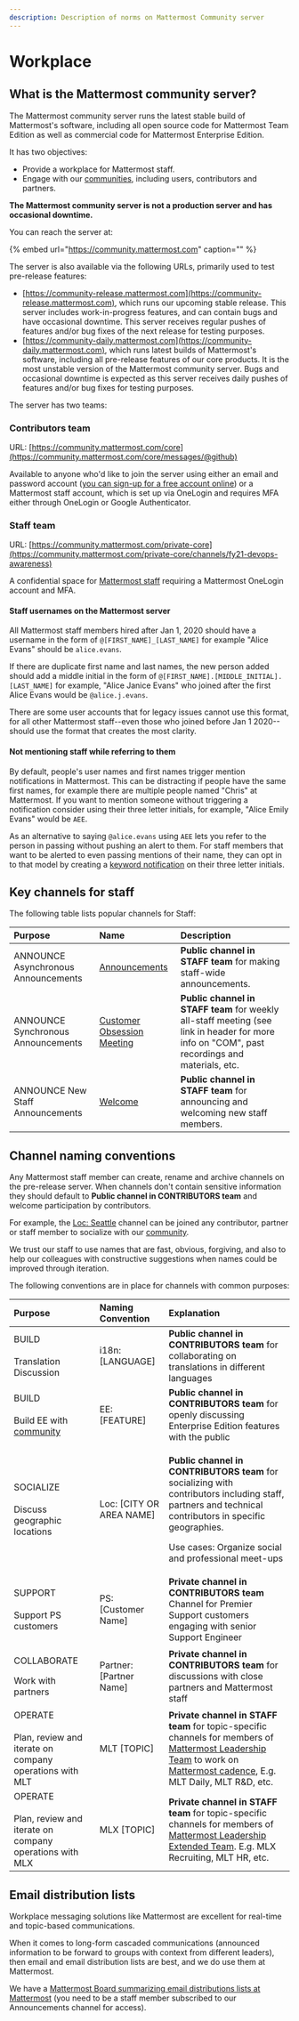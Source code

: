 ```yaml
---
description: Description of norms on Mattermost Community server
---
```


# Workplace

## What is the Mattermost community server?

The Mattermost community server runs the latest stable build of Mattermost's software, including all open source code for Mattermost Team Edition as well as commercial code for Mattermost Enterprise Edition.

It has two objectives:

* Provide a workplace for Mattermost staff.
* Engage with our [communities](../../contributors/contributors/community.md), including users, contributors and partners.

**The Mattermost community server is not a production server and has occasional downtime.**

You can reach the server at:

{% embed url="https://community.mattermost.com" caption="" %}

The server is also available via the following URLs, primarily used to test pre-release features:

* [https://community-release.mattermost.com](https://community-release.mattermost.com), which runs our upcoming stable release. This server includes work-in-progress features, and can contain bugs and have occasional downtime. This server receives regular pushes of features and/or bug fixes of the next release for testing purposes.
* [https://community-daily.mattermost.com](https://community-daily.mattermost.com), which runs latest builds of Mattermost's software, including all pre-release features of our core products. It is the most unstable version of the Mattermost community server. Bugs and occasional downtime is expected as this server receives daily pushes of features and/or bug fixes for testing purposes.

The server has two teams:

### Contributors team

URL: [https://community.mattermost.com/core](https://community.mattermost.com/core/messages/@github)

Available to anyone who'd like to join the server using either an email and password account \([you can sign-up for a free account online](https://community.mattermost.com/signup_user_complete)\) or a Mattermost staff account, which is set up via OneLogin and requires MFA either through OneLogin or Google Authenticator.

### Staff team

URL: [https://community.mattermost.com/private-core](https://community.mattermost.com/private-core/channels/fy21-devops-awareness)

A confidential space for [Mattermost staff](../../contributors/contributors/community.md#mattermost-staff) requiring a Mattermost OneLogin account and MFA.

#### Staff usernames on the Mattermost server

All Mattermost staff members hired after Jan 1, 2020 should have a username in the form of `@[FIRST_NAME]_[LAST_NAME]` for example "Alice Evans" should be `alice.evans`.

If there are duplicate first name and last names, the new person added should add a middle initial in the form of `@[FIRST_NAME].[MIDDLE_INITIAL].[LAST_NAME]` for example, "Alice Janice Evans" who joined after the first Alice Evans would be `@alice.j.evans`.

There are some user accounts that for legacy issues cannot use this format, for all other Mattermost staff--even those who joined before Jan 1 2020--should use the format that creates the most clarity.

#### Not mentioning staff while referring to them

By default, people's user names and first names trigger mention notifications in Mattermost. This can be distracting if people have the same first names, for example there are multiple people named "Chris" at Mattermost. If you want to mention someone without triggering a notification consider using their three letter initials, for example, "Alice Emily Evans" would be `AEE`.

As an alternative to saying `@alice.evans` using `AEE` lets you refer to the person in passing without pushing an alert to them. For staff members that want to be alerted to even passing mentions of their name, they can opt in to that model by creating a [keyword notification](https://docs.mattermost.com/help/messaging/mentioning-teammates.html#words-that-trigger-mentions) on their three letter initials.

## Key channels for staff

The following table lists popular channels for Staff:

| Purpose | Name | Description |
| :--- | :--- | :--- |
| ANNOUNCE  Asynchronous Announcements | [Announcements](https://community.mattermost.com/private-core/channels/announcements) | **Public channel in STAFF team** for making staff-wide announcements. |
| ANNOUNCE  Synchronous Announcements | [Customer Obsession Meeting](https://handbook.mattermost.com/operations/operations/company-cadence#customer-obsession-meeting-aka-com) | **Public channel in STAFF team** for weekly all-staff meeting \(see link in header for more info on "COM", past recordings and materials, etc. |
| ANNOUNCE  New Staff Announcements | [Welcome](https://community.mattermost.com/private-core/channels/welcome) | **Public channel in STAFF team** for announcing and welcoming new staff members. |

## Channel naming conventions

Any Mattermost staff member can create, rename and archive channels on the pre-release server. When channels don't contain sensitive information they should default to **Public channel in CONTRIBUTORS team** and welcome participation by contributors.

For example, the [Loc: Seattle](https://community.mattermost.com/core/channels/loc-seattle) channel can be joined any contributor, partner or staff member to socialize with our [community](../../contributors/contributors/community.md).

We trust our staff to use names that are fast, obvious, forgiving, and also to help our colleagues with constructive suggestions when names could be improved through iteration.

The following conventions are in place for channels with common purposes:

<table>
  <thead>
    <tr>
      <th style="text-align:left">Purpose</th>
      <th style="text-align:left">Naming Convention</th>
      <th style="text-align:left">Explanation</th>
    </tr>
  </thead>
  <tbody>
    <tr>
      <td style="text-align:left">BUILD
        <br />
        <br />Translation Discussion</td>
      <td style="text-align:left">i18n: [LANGUAGE]</td>
      <td style="text-align:left"><b>Public channel in CONTRIBUTORS team</b> for collaborating on translations
        in different languages</td>
    </tr>
    <tr>
      <td style="text-align:left">BUILD
        <br />
        <br />Build EE with <a href="../../contributors/contributors/community.md">community</a>
      </td>
      <td style="text-align:left">EE: [FEATURE]</td>
      <td style="text-align:left"><b>Public channel in CONTRIBUTORS team</b> for openly discussing Enterprise
        Edition features with the public</td>
    </tr>
    <tr>
      <td style="text-align:left">SOCIALIZE
        <br />
        <br />Discuss geographic locations</td>
      <td style="text-align:left">Loc: [CITY OR AREA NAME]</td>
      <td style="text-align:left">
        <p><b>Public channel in CONTRIBUTORS team</b> for socializing with contributors
          including staff, partners and technical contributors in specific geographies.</p>
        <p>Use cases: Organize social and professional meet-ups</p>
      </td>
    </tr>
    <tr>
      <td style="text-align:left">SUPPORT
        <br />
        <br />Support PS customers</td>
      <td style="text-align:left">PS: [Customer Name]</td>
      <td style="text-align:left"><b>Private channel in CONTRIBUTORS team</b> Channel for Premier Support
        customers engaging with senior Support Engineer</td>
    </tr>
    <tr>
      <td style="text-align:left">
        <p>COLLABORATE</p>
        <p>Work with partners</p>
      </td>
      <td style="text-align:left">Partner: [Partner Name]</td>
      <td style="text-align:left"><b>Private channel in CONTRIBUTORS team</b> for discussions with close
        partners and Mattermost staff</td>
    </tr>
    <tr>
      <td style="text-align:left">OPERATE
        <br />
        <br />Plan, review and iterate on company operations with MLT</td>
      <td style="text-align:left">MLT [TOPIC]</td>
      <td style="text-align:left"><b>Private channel in STAFF team</b> for topic-specific channels for members
        of <a href="groups.md#mattermost-leadership-team-mlt">Mattermost Leadership Team</a> to
        work on <a href="../operations/mlt-cadence/">Mattermost cadence</a>, E.g.
        MLT Daily, MLT R&amp;D, etc.</td>
    </tr>
    <tr>
      <td style="text-align:left">OPERATE
        <br />
        <br />Plan, review and iterate on company operations with MLX</td>
      <td style="text-align:left">MLX [TOPIC]</td>
      <td style="text-align:left"><b>Private channel in STAFF team</b> for topic-specific channels for members
        of <a href="groups.md#mattermost-leadership-team-extended-mxt">Mattermost Leadership Extended Team</a>.
        E.g. MLX Recruiting, MLT HR, etc.</td>
    </tr>
  </tbody>
</table>

## Email distribution lists 

Workplace messaging solutions like Mattermost are excellent for real-time and topic-based communications.

When it comes to long-form cascaded communications (announced information to be forward to groups with context from different leaders), then email and email distribution lists are best, and we do use them at Mattermost.

We have a [Mattermost Board summarizing email distributions lists at Mattermost](https://community.mattermost.com/boards/workspace/4xg6hw6a37bk883ijc3n4n7ofr/b8zc7hz4o37n6jyhgcayx5wcjcc/vpyxigmqm4pbmub4jxm7pdkumgr) (you need to be a staff member subscribed to our Announcements channel for access).
